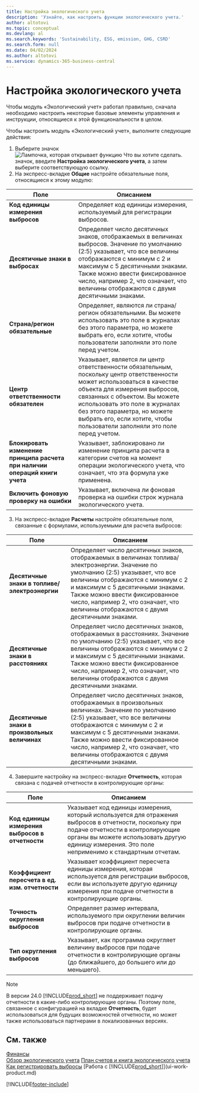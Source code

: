 ```yaml
---
title: Настройка экологического учета
description: 'Узнайте, как настроить функции экологического учета.'
author: altotovi
ms.topic: conceptual
ms.devlang: al
ms.search.keywords: 'Sustainability, ESG, emission, GHG, CSRD'
ms.search.form: null
ms.date: 04/02/2024
ms.author: altotovi
ms.service: dynamics-365-business-central
---
```


# <a name="sustainability-setup"></a>Настройка экологического учета

Чтобы модуль «Экологический учет» работал правильно, сначала необходимо настроить некоторые базовые элементы управления и инструкции, относящиеся к этой функциональности в целом.  

Чтобы настроить модуль «Экологический учет», выполните следующие действия:  

1. Выберите значок ![Лампочка, которая открывает функцию Что вы хотите сделать.](media/ui-search/search_small.png "Что вы хотите сделать") значок, введите **Настройка экологического учета**, а затем выберите соответствующую ссылку.  
2. На экспресс-вкладке **Общие** настройте обязательные поля, относящиеся к этому модулю:   

|  Поле  |  Описанием  |  
|--------|--------------| 
| **Код единицы измерения выбросов** | Определяет код единицы измерения, используемый для регистрации выбросов. |
| **Десятичные знаки в выбросах** | Определяет число десятичных знаков, отображаемых в величинах выбросов. Значение по умолчанию (2:5) указывает, что все величины отображаются с минимум с 2 и максимум с 5 десятичными знаками. Также можно ввести фиксированное число, например 2, что означает, что величины отображаются с двумя десятичными знаками. |
| **Страна/регион обязательные** | Определяет, являются ли страна/регион обязательными. Вы можете использовать это поле в журналах без этого параметра, но можете выбрать его, если хотите, чтобы пользователи заполняли это поле перед учетом. |
| **Центр ответственности обязателен** | Указывает, является ли центр ответственности обязательным, поскольку центр ответственности может использоваться в качестве объекта для измерения выбросов, связанных с объектом. Вы можете использовать это поле в журналах без этого параметра, но можете выбрать его, если хотите, чтобы пользователи заполняли это поле перед учетом. |
| **Блокировать изменение принципа расчета при наличии операций книги учета** | Указывает, заблокировано ли изменение принципа расчета в категории счетов на момент операции экологического учета, что означает, что эта формула уже применена. |
| **Включить фоновую проверку на ошибки** | Указывает, включена ли фоновая проверка на ошибки строк журнала экологического учета. |

3.  На экспресс-вкладке **Расчеты** настройте обязательные поля, связанные с формулами, используемыми для расчета выбросов:  

|  Поле  |  Описанием  |  
|--------|--------------| 
| **Десятичные знаки в топливе/электроэнергии** | Определяет число десятичных знаков, отображаемых в величинах топлива/электроэнергии. Значение по умолчанию (2:5) указывает, что все величины отображаются с минимум с 2 и максимум с 5 десятичными знаками. Также можно ввести фиксированное число, например 2, что означает, что величины отображаются с двумя десятичными знаками. |
| **Десятичные знаки в расстояниях** | Определяет число десятичных знаков, отображаемых в расстояниях. Значение по умолчанию (2:5) указывает, что все величины отображаются с минимум с 2 и максимум с 5 десятичными знаками. Также можно ввести фиксированное число, например 2, что означает, что величины отображаются с двумя десятичными знаками. |
| **Десятичные знаки в произвольных величинах** | Определяет число десятичных знаков, отображаемых в произвольных величинах. Значение по умолчанию (2:5) указывает, что все величины отображаются с минимум с 2 и максимум с 5 десятичными знаками. Также можно ввести фиксированное число, например 2, что означает, что величины отображаются с двумя десятичными знаками. |

4.  Завершите настройку на экспресс-вкладке **Отчетность**, которая связана с подачей отчетности в контролирующие органы:   

|  Поле  |  Описанием  |  
|--------|--------------| 
| **Код единицы измерения выбросов в отчетности** | Указывает код единицы измерения, который используется для отражения выбросов в отчетности, поскольку при подаче отчетности в контролирующие органы вы можете использовать другую единицу измерения. Это поле неприменимо к стандартным отчетам. |
| **Коэффициент пересчета в ед. изм. отчетности** | Указывает коэффициент пересчета единицы измерения, которая используется для регистрации выбросов, если вы используете другую единицу измерения при подаче отчетности в контролирующие органы. |
| **Точность округления выбросов** | Определяет размер интервала, используемого при округлении величин выбросов при подаче отчетности в контролирующие органы. |
| **Тип округления выбросов** | Указывает, как программа округляет величину выбросов при подаче отчетности в контролирующие органы (до ближайшего, до большего или до меньшего). |

>[!NOTE]
> В версии 24.0 [!INCLUDE[prod_short](includes/prod_short.md)] не поддерживает подачу отчетности в какие-либо контролирующие органы. Поэтому поле, связанное с конфигурацией на вкладке **Отчетность**, будет использоваться для будущих возможностей отчетности, но может также использоваться партнерами в локализованных версиях.

## <a name="see-also"></a>См. также
[Финансы](finance.md)    
[Обзор экологического учета](finance-manage-sustainability.md)
[План счетов и книга экологического учета](finance-sustainability-accounts-ledger.md)
[Как регистрировать выбросы](finance-sustainability-journal.md)
[Работа с [!INCLUDE[prod_short](includes/prod_short.md)]](ui-work-product.md)


[!INCLUDE[footer-include](includes/footer-banner.md)]
